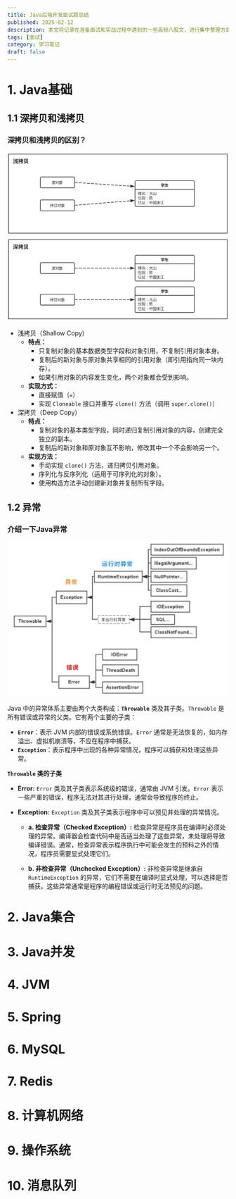 ```yaml
---
title: Java后端开发面试题总结
published: 2025-02-12
description: 本文将记录在准备面试和实战过程中遇到的一些高频八股文，进行集中整理方面日后复习使用
tags: [面试]
category: 学习笔记
draft: false
---
```


# 1. Java基础

## 1.1 深拷贝和浅拷贝

###  深拷贝和浅拷贝的区别？

![image-20250212203716950](./assets/image-20250212203716950.png)

- 浅拷贝（Shallow Copy）
  - **特点：**
    - 只复制对象的基本数据类型字段和对象引用，不复制引用对象本身。
    - 复制后的新对象与原对象共享相同的引用对象（即引用指向同一块内存）。
    - 如果引用对象的内容发生变化，两个对象都会受到影响。
  - **实现方式：**
    - 直接赋值（`=`）
    - 实现 `Cloneable` 接口并重写 `clone()` 方法（调用 `super.clone()`）
- 深拷贝（Deep Copy）
  - **特点：**
    - 复制对象的基本类型字段，同时递归复制引用对象的内容，创建完全独立的副本。
    - 复制后的新对象和原对象互不影响，修改其中一个不会影响另一个。
  - **实现方法：**
    - 手动实现 `clone()` 方法，递归拷贝引用对象。
    - 序列化与反序列化（适用于可序列化的对象）。
    - 使用构造方法手动创建新对象并复制所有字段。



## 1.2 异常

### 介绍一下Java异常

![image-20250212212140583](./assets/image-20250212212140583.png)

Java 中的异常体系主要由两个大类构成：**`Throwable`** 类及其子类。`Throwable` 是所有错误或异常的父类。它有两个主要的子类：

- **`Error`**：表示 JVM 内部的错误或系统错误。`Error` 通常是无法恢复的，如内存溢出、虚拟机崩溃等，不应在程序中捕获。
- **`Exception`**：表示程序中出现的各种异常情况，程序可以捕获和处理这些异常。

**`Throwable` 类的子类**

- **Error:** `Error` 类及其子类表示系统级的错误，通常由 JVM 引发。`Error` 表示一些严重的错误，程序无法对其进行处理，通常会导致程序的终止。

- **Exception:** `Exception` 类及其子类表示程序中可以预见并处理的异常情况。

  - **a. 检查异常（Checked Exception）:** 检查异常是程序员在编译时必须处理的异常。编译器会检查代码中是否适当处理了这些异常，未处理将导致编译错误。通常，检查异常表示程序执行中可能会发生的预料之外的情况，程序员需要显式处理它们。

  - **b. 非检查异常（Unchecked Exception）:** 非检查异常是继承自 `RuntimeException` 的异常，它们不需要在编译时显式处理，可以选择是否捕获。这些异常通常是程序的编程错误或运行时无法预见的问题。



# 2. Java集合



# 3. Java并发



# 4. JVM



# 5. Spring



# 6. MySQL



# 7. Redis



# 8. 计算机网络



# 9. 操作系统



# 10. 消息队列

